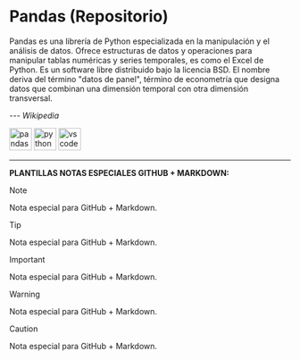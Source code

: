 # Pandas (Repositorio)

Pandas es una librería de Python especializada en la manipulación y el análisis de datos. Ofrece estructuras de datos y operaciones para manipular tablas numéricas y series temporales, es como el Excel de Python. Es un software libre distribuido bajo la licencia BSD.​ El nombre deriva del término "datos de panel", término de econometría que designa datos que combinan una dimensión temporal con otra dimensión transversal.

*--- Wikipedia*

<img src="https://upload.wikimedia.org/wikipedia/commons/e/ed/Pandas_logo.svg" alt="pandas" height="40"/> <img src="https://upload.wikimedia.org/wikipedia/commons/c/c3/Python-logo-notext.svg" alt="python" width="40" height="40"/>
<img src="https://code.visualstudio.com/assets/images/code-stable.png" alt="vscode" width="40" height="40"/>

---

**PLANTILLAS NOTAS ESPECIALES GITHUB + MARKDOWN:**

> [!NOTE]
> Nota especial para GitHub + Markdown.

> [!TIP]
> Nota especial para GitHub + Markdown.

> [!IMPORTANT]
> Nota especial para GitHub + Markdown.

> [!WARNING]
> Nota especial para GitHub + Markdown.

> [!CAUTION]
> Nota especial para GitHub + Markdown.
